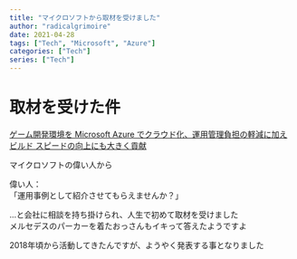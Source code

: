 ```yaml
---
title: "マイクロソフトから取材を受けました"
author: "radicalgrimoire"
date: 2021-04-28
tags: ["Tech", "Microsoft", "Azure"]
categories: ["Tech"]
series: ["Tech"]
---
```


# 取材を受けた件


[ゲーム開発環境を Microsoft Azure でクラウド化、運用管理負担の軽減に加えビルド スピードの向上にも大きく貢献](https://customers.microsoft.com/ja-jp/story/1364935832890127585-game-studio-gaming-azure-jp-japan)

マイクロソフトの偉い人から  
  
偉い人：  
「運用事例として紹介させてもらえませんか？」  
  
…と会社に相談を持ち掛けられ、人生で初めて取材を受けました  
メルセデスのパーカーを着たおっさんもイキって答えたようですよ

2018年頃から活動してきたんですが、ようやく発表する事となりました  

